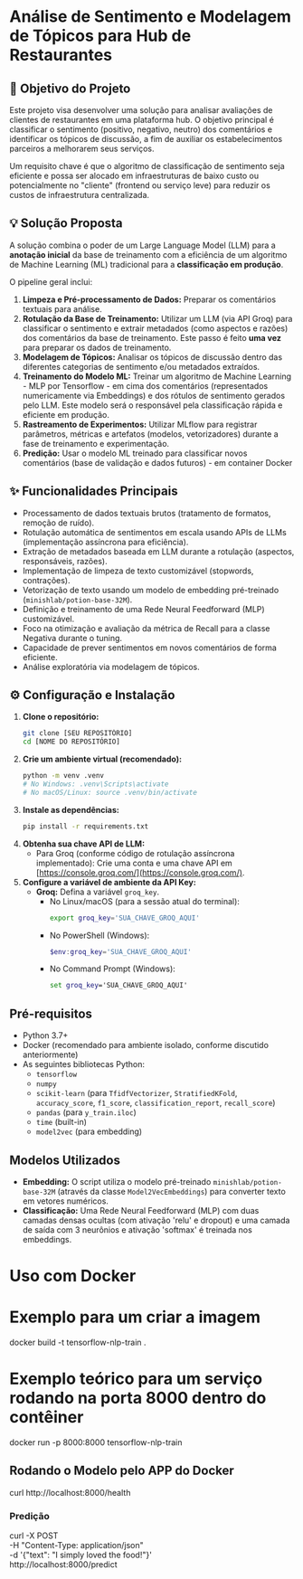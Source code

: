# Análise de Sentimento e Modelagem de Tópicos para Hub de Restaurantes

## 🎯 Objetivo do Projeto

Este projeto visa desenvolver uma solução para analisar avaliações de clientes de restaurantes em uma plataforma hub. O objetivo principal é classificar o sentimento (positivo, negativo, neutro) dos comentários e identificar os tópicos de discussão, a fim de auxiliar os estabelecimentos parceiros a melhorarem seus serviços.

Um requisito chave é que o algoritmo de classificação de sentimento seja eficiente e possa ser alocado em infraestruturas de baixo custo ou potencialmente no "cliente" (frontend ou serviço leve) para reduzir os custos de infraestrutura centralizada.

## 💡 Solução Proposta

A solução combina o poder de um Large Language Model (LLM) para a **anotação inicial** da base de treinamento com a eficiência de um algoritmo de Machine Learning (ML) tradicional para a **classificação em produção**.

O pipeline geral inclui:

1.  **Limpeza e Pré-processamento de Dados:** Preparar os comentários textuais para análise.
2.  **Rotulação da Base de Treinamento:** Utilizar um LLM (via API Groq) para classificar o sentimento e extrair metadados (como aspectos e razões) dos comentários da base de treinamento. Este passo é feito **uma vez** para preparar os dados de treinamento.
3.  **Modelagem de Tópicos:** Analisar os tópicos de discussão dentro das diferentes categorias de sentimento e/ou metadados extraídos.
4.  **Treinamento do Modelo ML:** Treinar um algoritmo de Machine Learning - MLP por Tensorflow -  em cima dos comentários (representados numericamente via Embeddings) e dos rótulos de sentimento gerados pelo LLM. Este modelo será o responsável pela classificação rápida e eficiente em produção.
5.  **Rastreamento de Experimentos:** Utilizar MLflow para registrar parâmetros, métricas e artefatos (modelos, vetorizadores) durante a fase de treinamento e experimentação.
6.  **Predição:** Usar o modelo ML treinado para classificar novos comentários (base de validação e dados futuros) - em container Docker

## ✨ Funcionalidades Principais

* Processamento de dados textuais brutos (tratamento de formatos, remoção de ruído).
* Rotulação automática de sentimentos em escala usando APIs de LLMs (implementação assíncrona para eficiência).
* Extração de metadados baseada em LLM durante a rotulação (aspectos, responsáveis, razões).
* Implementação de limpeza de texto customizável (stopwords, contrações).
* Vetorização de texto usando um modelo de embedding pré-treinado (`minishlab/potion-base-32M`).
* Definição e treinamento de uma Rede Neural Feedforward (MLP) customizável.
* Foco na otimização e avaliação da métrica de Recall para a classe Negativa durante o tuning.
* Capacidade de prever sentimentos em novos comentários de forma eficiente.
* Análise exploratória via modelagem de tópicos.

## ⚙️ Configuração e Instalação

1.  **Clone o repositório:**
    ```bash
    git clone [SEU REPOSITÓRIO]
    cd [NOME DO REPOSITÓRIO]
    ```
2.  **Crie um ambiente virtual (recomendado):**
    ```bash
    python -m venv .venv
    # No Windows: .venv\Scripts\activate
    # No macOS/Linux: source .venv/bin/activate
    ```
3.  **Instale as dependências:**
    ```bash
    pip install -r requirements.txt
    ```
4.  **Obtenha sua chave API de LLM:**
    * Para Groq (conforme código de rotulação assíncrona implementado): Crie uma conta e uma chave API em [https://console.groq.com/](https://console.groq.com/).
5.  **Configure a variável de ambiente da API Key:**
    * **Groq:** Defina a variável `groq_key`.
        * No Linux/macOS (para a sessão atual do terminal):
            ```bash
            export groq_key='SUA_CHAVE_GROQ_AQUI'
            ```
        * No PowerShell (Windows):
            ```powershell
            $env:groq_key='SUA_CHAVE_GROQ_AQUI'
            ```
        * No Command Prompt (Windows):
            ```cmd
            set groq_key='SUA_CHAVE_GROQ_AQUI'
            ```

## Pré-requisitos

* Python 3.7+
* Docker (recomendado para ambiente isolado, conforme discutido anteriormente)
* As seguintes bibliotecas Python:
    * `tensorflow`
    * `numpy`
    * `scikit-learn` (para `TfidfVectorizer`, `StratifiedKFold`, `accuracy_score`, `f1_score`, `classification_report`, `recall_score`)
    * `pandas` (para `y_train.iloc`)
    * `time` (built-in)
    * `model2vec` (para embedding)

## Modelos Utilizados

* **Embedding:** O script utiliza o modelo pré-treinado `minishlab/potion-base-32M` (através da classe `Model2VecEmbeddings`) para converter texto em vetores numéricos.
* **Classificação:** Uma Rede Neural Feedforward (MLP) com duas camadas densas ocultas (com ativação 'relu' e dropout) e uma camada de saída com 3 neurônios e ativação 'softmax' é treinada nos embeddings.

# Uso com Docker

# Exemplo para um criar a imagem
docker build -t tensorflow-nlp-train .

# Exemplo teórico para um serviço rodando na porta 8000 dentro do contêiner
docker run -p 8000:8000 tensorflow-nlp-train

## Rodando o Modelo pelo APP do Docker
curl http://localhost:8000/health

### Predição

curl -X POST \
  -H "Content-Type: application/json" \
  -d '{"text": "I simply loved the food!"}' \
  http://localhost:8000/predict
    